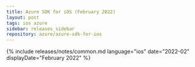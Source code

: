 ```yaml
---
title: Azure SDK for iOS (February 2022)
layout: post
tags: ios azure
sidebar: releases_sidebar
repository: azure/azure-sdk-for-ios
---
```

{% include releases/notes/common.md language="ios" date="2022-02" displayDate="February 2022" %}